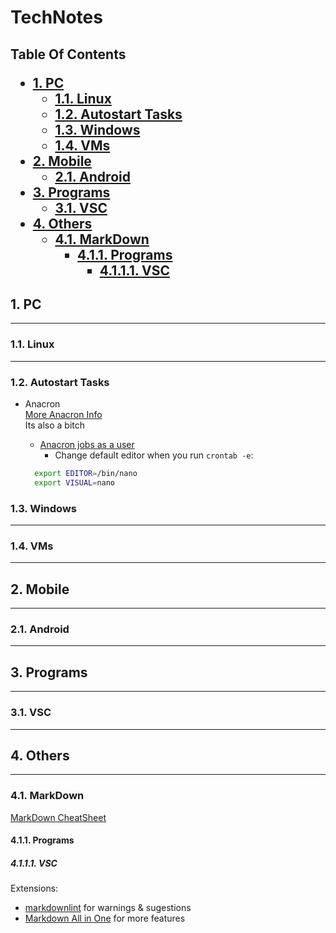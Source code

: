 <h1> TechNotes

<h2> Table Of Contents

- [1. PC](#1-pc)
  - [1.1. Linux](#11-linux)
  - [1.2. Autostart Tasks](#12-autostart-tasks)
  - [1.3. Windows](#13-windows)
  - [1.4. VMs](#14-vms)
- [2. Mobile](#2-mobile)
  - [2.1. Android](#21-android)
- [3. Programs](#3-programs)
  - [3.1. VSC](#31-vsc)
- [4. Others](#4-others)
  - [4.1. MarkDown](#41-markdown)
    - [4.1.1. Programs](#411-programs)
      - [4.1.1.1. VSC](#4111-vsc)

## 1. PC

---

### 1.1. Linux

---

### 1.2. Autostart Tasks

- Anacron  
[More Anacron Info](https://serverfault.com/questions/52335/job-scheduling-using-crontab-what-will-happen-when-computer-is-shutdown-during)  
Its also a bitch
  - [Anacron jobs as a user](https://askubuntu.com/questions/235089/how-can-i-run-anacron-in-user-mode)
    - Change default editor when you run `crontab -e`:

  ```bash
    export EDITOR=/bin/nano
    export VISUAL=nano
  ```

### 1.3. Windows

---

### 1.4. VMs

---

## 2. Mobile

---

### 2.1. Android

---

## 3. Programs

---

### 3.1. VSC

---

## 4. Others

---

### 4.1. MarkDown

[MarkDown CheatSheet](https://www.markdownguide.org/cheat-sheet/)

#### 4.1.1. Programs

##### 4.1.1.1. VSC

Extensions:

- [markdownlint](https://marketplace.visualstudio.com/items?itemName=DavidAnson.vscode-markdownlint) for warnings & sugestions
- [Markdown All in One](https://marketplace.visualstudio.com/items?itemName=yzhang.markdown-all-in-one) for more features